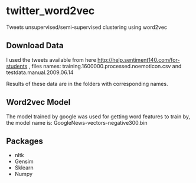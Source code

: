 # twitter_word2vec
Tweets unsupervised/semi-supervised clustering using word2vec 



Download Data
--------
I used the tweets available from here http://help.sentiment140.com/for-students ,
files names: training.1600000.processed.noemoticon.csv and testdata.manual.2009.06.14


Results of these data are in the folders with corresponding names.

Word2vec Model
--------
The model trained by google was used for getting word features to train by, the model name is: GoogleNews-vectors-negative300.bin 

Packages
--------
* nltk
* Gensim
* Sklearn
* Numpy
